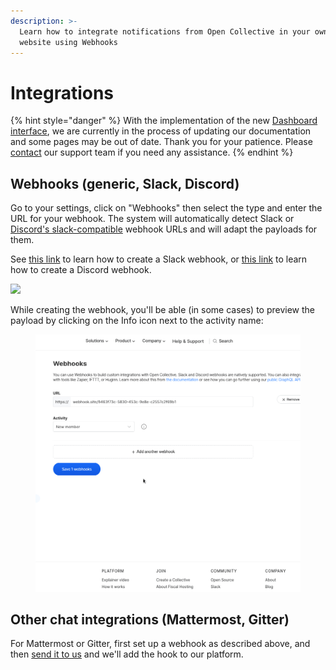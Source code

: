 ```yaml
---
description: >-
  Learn how to integrate notifications from Open Collective in your own chat or
  website using Webhooks
---
```


# Integrations

{% hint style="danger" %}
With the implementation of the new [Dashboard interface](https://docs.opencollective.com/help/product/understanding-your-dashboard), we are currently in the process of updating our documentation and some pages may be out of date. Thank you for your patience. Please [contact](https://opencollective.com/contact) our support team if you need any assistance.
{% endhint %}

## Webhooks (generic, Slack, Discord)

Go to your settings, click on "Webhooks" then select the type and enter the URL for your webhook. The system will automatically detect Slack or [Discord's slack-compatible](https://discord.com/developers/docs/resources/webhook#execute-slackcompatible-webhook) webhook URLs and will adapt the payloads for them.

See [this link](https://api.slack.com/messaging/webhooks#getting\_started) to learn how to create a Slack webhook, or [this link](https://support.discord.com/hc/en-us/articles/228383668-Utiliser-les-Webhooks) to learn how to create a Discord webhook.

![](../../.gitbook/assets/Selection\_002.png)

While creating the webhook, you'll be able (in some cases) to preview the payload by clicking on the Info icon next to the activity name:

<figure><img src="../../.gitbook/assets/179496912-9efaed15-b299-4c96-9801-27dc54b59fe1.gif" alt=""><figcaption></figcaption></figure>

## Other chat integrations (Mattermost, Gitter)

For Mattermost or Gitter, first set up a webhook as described above, and then [send it to us](https://opencollective.com/support) and we'll add the hook to our platform.

